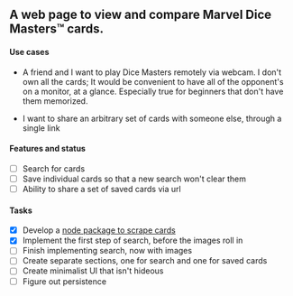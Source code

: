 ## A web page to view and compare Marvel Dice Masters™ cards.

#### Use cases
- A friend and I want to play Dice Masters remotely via webcam.
I don't own all the cards; It would be convenient to have all of the opponent's on a monitor, at a glance.
Especially true for beginners that don't have them memorized.


- I want to share an arbitrary set of cards with someone else, through a single link

#### Features and status
- [ ] Search for cards
- [ ] Save individual cards so that a new search won't clear them
- [ ] Ability to share a set of saved cards via url

#### Tasks
- [x] Develop a [node package to scrape cards](https://github.com/mccxiv/dm-lookup)
- [x] Implement the first step of search, before the images roll in
- [ ] Finish implementing search, now with images
- [ ] Create separate sections, one for search and one for saved cards
- [ ] Create minimalist UI that isn't hideous
- [ ] Figure out persistence